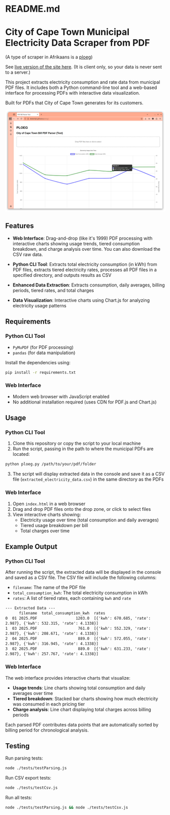 # README.md

# City of Cape Town Municipal Electricity Data Scraper from PDF

(A type of scraper in Afrikaans is a [ploeg](https://af.wikipedia.org/wiki/Ploeg))

See [live version of the site here](https://diederikjh.github.io/ploeg/).  (It is client only, so your data is never sent to a server.)

This project extracts electricity consumption and rate data from municipal PDF files. It includes both a Python command-line tool and a web-based interface for processing PDFs with interactive data visualization.

Built for PDFs that City of Cape Town generates for its customers.

![Ploeg Web Interface](img/ploeg.png)

## Features

- **Web Interface**: Drag-and-drop (like it's 1999) PDF processing with interactive charts showing usage trends, tiered consumption breakdown, and charge analysis over time.  You can also download the CSV raw data.

- **Python CLI Tool**: Extracts total electricity consumption (in kWh) from PDF files, extracts tiered electricity rates, processes all PDF files in a specified directory, and outputs results as CSV

- **Enhanced Data Extraction**: Extracts consumption, daily averages, billing periods, tiered rates, and total charges
- **Data Visualization**: Interactive charts using Chart.js for analyzing electricity usage patterns

## Requirements

### Python CLI Tool
- `PyMuPDF` (for PDF processing)
- `pandas` (for data manipulation)

Install the dependencies using:
```bash
pip install -r requirements.txt
```

### Web Interface
- Modern web browser with JavaScript enabled
- No additional installation required (uses CDN for PDF.js and Chart.js)

## Usage

### Python CLI Tool
1. Clone this repository or copy the script to your local machine
2. Run the script, passing in the path to where the municipal PDFs are located:

```bash
python ploeg.py /path/to/your/pdf/folder
```

3. The script will display extracted data in the console and save it as a CSV file (`extracted_electricity_data.csv`) in the same directory as the PDFs

### Web Interface
1. Open `index.html` in a web browser
2. Drag and drop PDF files onto the drop zone, or click to select files
3. View interactive charts showing:
   - Electricity usage over time (total consumption and daily averages)
   - Tiered usage breakdown per bill
   - Total charges over time


## Example Output

### Python CLI Tool
After running the script, the extracted data will be displayed in the console and saved as a CSV file. The CSV file will include the following columns:

- `filename`: The name of the PDF file
- `total_consumption_kwh`: The total electricity consumption in kWh
- `rates`: A list of tiered rates, each containing `kwh` and `rate`

```
--- Extracted Data ---
      filename  total_consumption_kwh  rates
0  01 2025.PDF                 1203.0  [{'kwh': 670.685, 'rate': 2.987}, {'kwh': 532.315, 'rate': 4.1338}]
1  03 2025.PDF                  761.0  [{'kwh': 552.329, 'rate': 2.987}, {'kwh': 208.671, 'rate': 4.1338}]
2  04 2025.PDF                  889.0  [{'kwh': 572.055, 'rate': 2.987}, {'kwh': 316.945, 'rate': 4.1338}]
3  02 2025.PDF                  889.0  [{'kwh': 631.233, 'rate': 2.987}, {'kwh': 257.767, 'rate': 4.1338}]
```

### Web Interface
The web interface provides interactive charts that visualize:
- **Usage trends**: Line charts showing total consumption and daily averages over time
- **Tiered breakdown**: Stacked bar charts showing how much electricity was consumed in each pricing tier
- **Charge analysis**: Line chart displaying total charges across billing periods

Each parsed PDF contributes data points that are automatically sorted by billing period for chronological analysis.


## Testing

Run parsing tests:
```bash
node ./tests/testParsing.js
```

Run CSV export tests:
```bash
node ./tests/testCsv.js
```

Run all tests:
```bash
node ./tests/testParsing.js && node ./tests/testCsv.js
```
